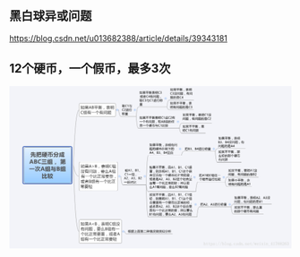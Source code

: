 ## 黑白球异或问题
https://blog.csdn.net/u013682388/article/details/39343181

## 12个硬币，一个假币，最多3次
![](Algorithm/Pictures/硬币.png)
